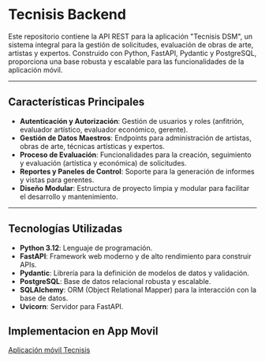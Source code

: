 # Tecnisis Backend

Este repositorio contiene la API REST para la aplicación "Tecnisis DSM", un sistema integral para la gestión de solicitudes, evaluación de obras de arte, artistas y expertos. Construido con Python, FastAPI, Pydantic y PostgreSQL, proporciona una base robusta y escalable para las funcionalidades de la aplicación móvil.

---

## Características Principales

- **Autenticación y Autorización**: Gestión de usuarios y roles (anfitrión, evaluador artístico, evaluador económico, gerente).
- **Gestión de Datos Maestros**: Endpoints para administración de artistas, obras de arte, técnicas artísticas y expertos.
- **Proceso de Evaluación**: Funcionalidades para la creación, seguimiento y evaluación (artística y económica) de solicitudes.
- **Reportes y Paneles de Control**: Soporte para la generación de informes y vistas para gerentes.
- **Diseño Modular**: Estructura de proyecto limpia y modular para facilitar el desarrollo y mantenimiento.

---

## Tecnologías Utilizadas

- **Python 3.12**: Lenguaje de programación.
- **FastAPI**: Framework web moderno y de alto rendimiento para construir APIs.
- **Pydantic**: Librería para la definición de modelos de datos y validación.
- **PostgreSQL**: Base de datos relacional robusta y escalable.
- **SQLAlchemy**: ORM (Object Relational Mapper) para la interacción con la base de datos.
- **Uvicorn**: Servidor para FastAPI.

## Implementacion en App Movil
[Aplicación móvil Tecnisis](https://github.com/markoechevarria/Tecnisis)
